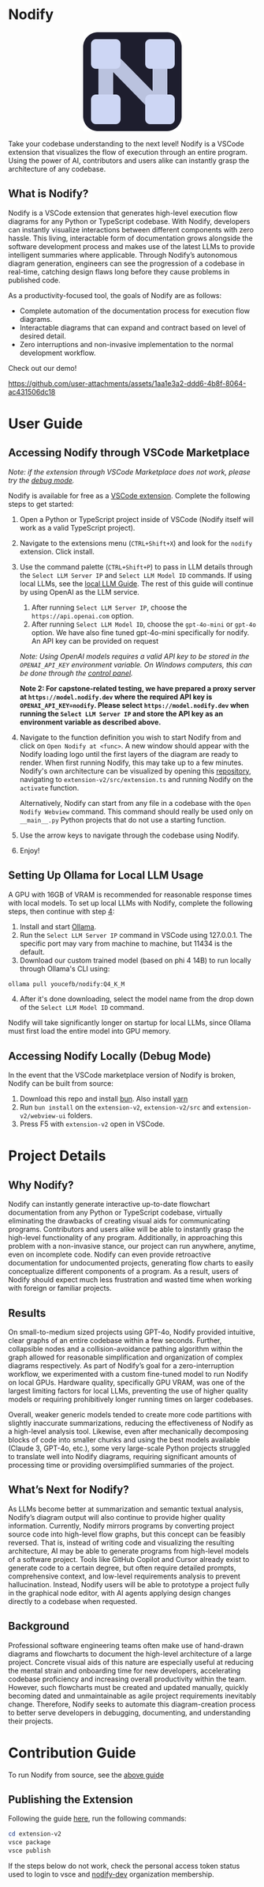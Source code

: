 # Nodify

<p align="center">
  <img src="extension-v2/assets/logo.png" alt="The Nodify Project logo" width="200"/>
</p>

Take your codebase understanding to the next level!
Nodify is a VSCode extension that visualizes the flow of execution through an entire program.
Using the power of AI, contributors and users alike can instantly grasp the architecture of any codebase.

## What is Nodify?

Nodify is a VSCode extension that generates high-level execution flow diagrams for any Python or TypeScript codebase. With Nodify, developers can instantly visualize interactions between different components with zero hassle. This living, interactable form of documentation grows alongside the software development process and makes use of the latest LLMs to provide intelligent summaries where applicable. Through Nodify’s autonomous diagram generation, engineers can see the progression of a codebase in real-time, catching design flaws long before they cause problems in published code.

As a productivity-focused tool, the goals of Nodify are as follows:

- Complete automation of the documentation process for execution flow diagrams.
- Interactable diagrams that can expand and contract based on level of desired detail.
- Zero interruptions and non-invasive implementation to the normal development workflow.

Check out our demo!

https://github.com/user-attachments/assets/1aa1e3a2-ddd6-4b8f-8064-ac431506dc18

# User Guide

## Accessing Nodify through VSCode Marketplace

_Note: if the extension through VSCode Marketplace does not work, please try the [debug mode](#accessing-nodify-locally-debug-mode)._

Nodify is available for free as a [VSCode extension](https://marketplace.visualstudio.com/items?itemName=nodify-dev.nodify). Complete the following steps to get started:

1. Open a Python or TypeScript project inside of VSCode (Nodify itself will work as a valid TypeScript project).
2. Navigate to the extensions menu (`CTRL+Shift+X`) and look for the `nodify` extension. Click install.
3. Use the command palette (`CTRL+Shift+P`) to pass in LLM details through the `Select LLM Server IP` and `Select LLM Model ID` commands. If using local LLMs, see the [local LLM Guide](#setting-up-ollama-for-local-llm-usage). The rest of this guide will continue by using OpenAI as the LLM service.

   1. After running `Select LLM Server IP`, choose the `https://api.openai.com` option.
   2. After running `Select LLM Model ID`, choose the `gpt-4o-mini` or `gpt-4o` option. We have also fine tuned gpt-4o-mini specifically for nodify. An API key can be provided on request

   _Note: Using OpenAI models requires a valid API key to be stored in the `OPENAI_API_KEY` environment variable. On Windows computers, this can be done through the [control panel](https://superuser.com/questions/949560/how-do-i-set-system-environment-variables-in-windows-10)._

   **Note 2: For capstone-related testing, we have prepared a proxy server at `https://model.nodify.dev` where the required API key is `OPENAI_API_KEY=nodify`. Please select `https://model.nodify.dev` when running the `Select LLM Server IP` and store the API key as an environment variable as described above.**

4. Navigate to the function definition you wish to start Nodify from and click on `Open Nodify at <func>`. A new window should appear with the Nodify loading logo until the first layers of the diagram are ready to render. When first running Nodify, this may take up to a few minutes. Nodify's own architecture can be visualized by opening this [repository](https://docs.google.com/document/d/1j3ipolHBj3V-nyrA8U-OOPp64l0-TTCFQrBqOX_N4Ss/edit?tab=t.0), navigating to `extension-v2/src/extension.ts` and running Nodify on the `activate` function.

   Alternatively, Nodify can start from any file in a codebase with the `Open Nodify Webview` command. This command should really be used only on `__main__.py` Python projects that do not use a starting function.

5. Use the arrow keys to navigate through the codebase using Nodify.
6. Enjoy!

## Setting Up Ollama for Local LLM Usage

A GPU with 16GB of VRAM is recommended for reasonable response times with local models. To set up local LLMs with Nodify, complete the following steps, then continue with step [4](#accessing-nodify-through-vscode-marketplace):

1. Install and start [Ollama](https://ollama.com/).
2. Run the `Select LLM Server IP` command in VSCode using 127.0.0.1. The specific port may vary from machine to machine, but 11434 is the default.
3. Download our custom trained model (based on phi 4 14B) to run locally through Ollama's CLI using:

```sh
ollama pull youcefb/nodify:Q4_K_M
```

4. After it's done downloading, select the model name from the drop down of the `Select LLM Model ID` command.

Nodify will take significantly longer on startup for local LLMs, since Ollama must first load the entire model into GPU memory.

## Accessing Nodify Locally (Debug Mode)

In the event that the VSCode marketplace version of Nodify is broken, Nodify can be built from source:

1. Download this repo and install [bun](https://bun.sh/docs/installation). Also install [yarn](https://classic.yarnpkg.com/lang/en/docs/install/#windows-stable)
2. Run `bun install` on the `extension-v2`, `extension-v2/src` and `extension-v2/webview-ui` folders.
3. Press F5 with `extension-v2` open in VSCode.

# Project Details

## Why Nodify?

Nodify can instantly generate interactive up-to-date flowchart documentation from any Python or TypeScript codebase, virtually eliminating the drawbacks of creating visual aids for communicating programs. Contributors and users alike will be able to instantly grasp the high-level functionality of any program. Additionally, in approaching this problem with a non-invasive stance, our project can run anywhere, anytime, even on incomplete code. Nodify can even provide retroactive documentation for undocumented projects, generating flow charts to easily conceptualize different components of a program. As a result, users of Nodify should expect much less frustration and wasted time when working with foreign or familiar projects.

## Results

On small-to-medium sized projects using GPT-4o, Nodify provided intuitive, clear graphs of an entire codebase within a few seconds. Further, collapsible nodes and a collision-avoidance pathing algorithm within the graph allowed for reasonable simplification and organization of complex diagrams respectively. As part of Nodify’s goal for a zero-interruption workflow, we experimented with a custom fine-tuned model to run Nodify on local GPUs. Hardware quality, specifically GPU VRAM, was one of the largest limiting factors for local LLMs, preventing the use of higher quality models or requiring prohibitively longer running times on larger codebases.

Overall, weaker generic models tended to create more code partitions with slightly inaccurate summarizations, reducing the effectiveness of Nodify as a high-level analysis tool. Likewise, even after mechanically decomposing blocks of code into smaller chunks and using the best models available (Claude 3, GPT-4o, etc.), some very large-scale Python projects struggled to translate well into Nodify diagrams, requiring significant amounts of processing time or providing oversimplified summaries of the project.

## What’s Next for Nodify?

As LLMs become better at summarization and semantic textual analysis, Nodify’s diagram output will also continue to provide higher quality information. Currently, Nodify mirrors programs by converting project source code into high-level flow graphs, but this concept can be feasibly reversed. That is, instead of writing code and visualizing the resulting architecture, AI may be able to generate programs from high-level models of a software project. Tools like GitHub Copilot and Cursor already exist to generate code to a certain degree, but often require detailed prompts, comprehensive context, and low-level requirements analysis to prevent hallucination. Instead, Nodify users will be able to prototype a project fully in the graphical node editor, with AI agents applying design changes directly to a codebase when requested.

## Background

Professional software engineering teams often make use of hand-drawn diagrams and flowcharts to document the high-level architecture of a large project. Concrete visual aids of this nature are especially useful at reducing the mental strain and onboarding time for new developers, accelerating codebase proficiency and increasing overall productivity within the team. However, such flowcharts must be created and updated manually, quickly becoming dated and unmaintainable as agile project requirements inevitably change. Therefore, Nodify seeks to automate this diagram-creation process to better serve developers in debugging, documenting, and understanding their projects.

# Contribution Guide

To run Nodify from source, see the [above guide](#accessing-nodify-locally-debug-mode)

## Publishing the Extension

Following the guide [here](https://code.visualstudio.com/api/working-with-extensions/publishing-extension), run the following commands:

```Powershell
cd extension-v2
vsce package
vsce publish
```

If the steps below do not work, check the personal access token status used to login to vsce and [nodify-dev](https://dev.azure.com/nodify-dev/) organization membership.

